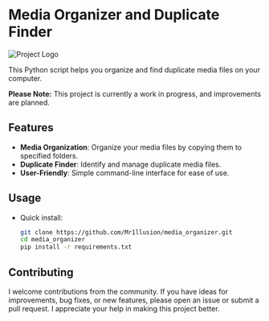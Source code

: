# Media Organizer and Duplicate Finder
![Project Logo](https://github.com/Mr1llusion/media_organizer/assets/144902381/cbe502ec-a908-4465-9983-3f5670cfef75)

This Python script helps you organize and find duplicate media files on your computer.

**Please Note:** This project is currently a work in progress, and improvements are planned.

## Features

- **Media Organization**: Organize your media files by copying them to specified folders.
- **Duplicate Finder**: Identify and manage duplicate media files.
- **User-Friendly**: Simple command-line interface for ease of use.

## Usage

- Quick install:

   ```bash
   git clone https://github.com/Mr1llusion/media_organizer.git
   cd media_organizer
   pip install -r requirements.txt
   ```

## Contributing

I welcome contributions from the community. If you have ideas for improvements, bug fixes, or new features, please open an issue or submit a pull request. I appreciate your help in making this project better.
